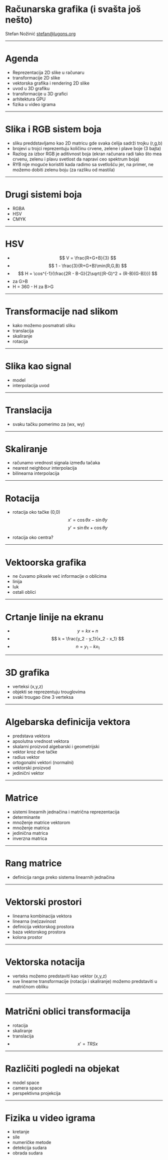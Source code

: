 
# Računarska grafika (i svašta još nešto)

Stefan Nožinić stefan@lugons.org

---
Agenda 
============

* Reprezentacija 2D slike u računaru
* transformacije 2D slike
* vektorska grafika i rendering 2D slike
* uvod u 3D grafiku
* transformacije u 3D grafici
* arhitektura GPU
* fizika u video igrama

---
# Slika i RGB sistem boja 

* sliku preddstavljamo kao 2D matricu gde svaka ćelija sadrži trojku (r,g,b)
* brojevi u trojci reprezentuju količinu crvene, zelene i plave boje (3 bajta)
* Razlog za izbor RGB je aditivnost boja (ekran računara radi tako što mea crvenu, zelenu i plavu svetlost da napravi ceo spektrum boja)
* RYB nije moguće koristiti kada radimo sa svetlošću jer, na primer, ne možemo dobiti zelenu boju (za razliku od mastila)


---
# Drugi sistemi boja 

* RGBA
* HSV
* CMYK

---
# HSV

* $$ V = \frac{R+G+B}{3} $$
* $$ 1 - \frac{3}{R+G+B}\min(R,G,B) $$
* $$ H = \cos^{-1}(\frac{2R - B-G}{2\sqrt{(R-G)^2 + (R-B)(G-B)}}) $$ 
* za G>B
*  H = 360 - H  za B>G 


---
# Transformacije nad slikom

* kako možemo posmatrati sliku
* translacija 
* skaliranje
* rotacija

---
# Slika kao signal 

* model
* interpolacija uvod 

---
# Translacija 

* svaku tačku pomerimo za (wx, wy)

---
# Skaliranje 

* računamo vrednost signala između tačaka
* nearest neighbour interpolacija
* bilinearna interpolacija 

---
# Rotacija 

* rotacija oko tačke (0,0)
$$ x' = \cos{\theta}x - \sin{\theta}y $$
$$ y' = \sin{\theta}x + \cos{\theta}y $$

* rotacija oko centra?



---
# Vektoorska grafika

* ne čuvamo piksele već informacije o oblicima
* linija
* luk
* ostali oblici 

---
# Crtanje linije na ekranu 

* $$ y = kx + n $$
* $$ k = \frac{y_2 - y_1}{x_2 - x_1} $$
* $$ n = y_1 - kx_1 $$

---
# 3D grafika 

* verteksi (x,y,z)
* objekti se reprezentuju trouglovima
* svaki trougao čine 3 verteksa

---
# Algebarska definicija vektora

* predstava vektora
* apsolutna vrednost vektora
* skalarni proizvod algebarski i geometrijski 
* vektor kroz dve tačke
* radius vektor
* ortogonalni vektori (normalni)
* vektorski proizvod 
* jedinični vektor

---
# Matrice

* sistemi linearnih jednačina  i matrična reprezentacija
* determinante 
* množenje matrice vektorom
* množenje matrica 
* jedinična matrica
* inverzna matrica 


---
# Rang matrice

* definicija ranga preko sistema linearnih jednačina 

---
# Vektorski prostori 

* linearna kombinacija vektora
* linearna (ne)zavinost
* definicija vektorskog prostora 
* baza vektorskog prostora 
* kolona prostor 

---
# Vektorska notacija 

* verteks možemo predstaviti kao vektor (x,y,z)
* sve linearne transformacije (rotacija i skaliranje) možemo predstaviti u matričnom obliku

---
# Matrični oblici transformacija 

* rotacija
* skaliranje
* translacija 
* $$ x' = TRSx $$ 

---
# Različiti pogledi na objekat 

* model space
* camera space
* perspektivna projekcija 


---
# Fizika u video igrama

* kretanje 
* sile 
* numeričke metode
* detekcija sudara 
* obrada sudara

